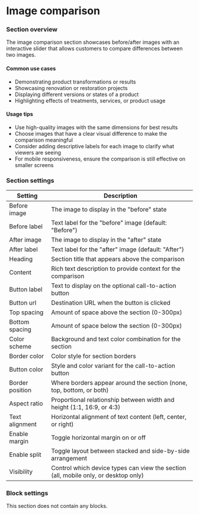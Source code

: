 # Image comparison

### Section overview

The image comparison section showcases before/after images with an interactive slider that allows customers to compare differences between two images.

#### Common use cases

* Demonstrating product transformations or results
* Showcasing renovation or restoration projects
* Displaying different versions or states of a product
* Highlighting effects of treatments, services, or product usage

#### Usage tips

* Use high-quality images with the same dimensions for best results
* Choose images that have a clear visual difference to make the comparison meaningful
* Consider adding descriptive labels for each image to clarify what viewers are seeing
* For mobile responsiveness, ensure the comparison is still effective on smaller screens

### Section settings

| Setting         | Description                                                                         |
| --------------- | ----------------------------------------------------------------------------------- |
| Before image    | The image to display in the "before" state                                          |
| Before label    | Text label for the "before" image (default: "Before")                               |
| After image     | The image to display in the "after" state                                           |
| After label     | Text label for the "after" image (default: "After")                                 |
| Heading         | Section title that appears above the comparison                                     |
| Content         | Rich text description to provide context for the comparison                         |
| Button label    | Text to display on the optional call-to-action button                               |
| Button url      | Destination URL when the button is clicked                                          |
| Top spacing     | Amount of space above the section (0-300px)                                         |
| Bottom spacing  | Amount of space below the section (0-300px)                                         |
| Color scheme    | Background and text color combination for the section                               |
| Border color    | Color style for section borders                                                     |
| Button color    | Style and color variant for the call-to-action button                               |
| Border position | Where borders appear around the section (none, top, bottom, or both)                |
| Aspect ratio    | Proportional relationship between width and height (1:1, 16:9, or 4:3)              |
| Text alignment  | Horizontal alignment of text content (left, center, or right)                       |
| Enable margin   | Toggle horizontal margin on or off                                                  |
| Enable split    | Toggle layout between stacked and side-by-side arrangement                          |
| Visibility      | Control which device types can view the section (all, mobile only, or desktop only) |

### Block settings

This section does not contain any blocks.
